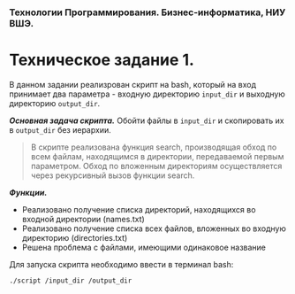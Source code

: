 ### Технологии Программирования. Бизнес-информатика, НИУ ВШЭ.
# Техническое задание 1. 
В данном задании реализрован скрипт на bash, который на вход принимает два параметра - входную директорию `input_dir` и выходную директорию `output_dir`.


***Основная задача скрипта.***
Обойти файлы в `input_dir` и скопировать их в `output_dir` без иерархии.
>В скрипте реализована функция search, производящая обход по всем файлам, находящимся в директории, передаваемой первым параметром.
Обход по вложенным директориям осуществляется через рекурсивный вызов функции search.
>


***Функции.***
- Реализовано получение списка директорий, находящихся во входной директории (names.txt)
- Реализовано получение списка всех файлов, вложенных во входную директорию (directories.txt)
- Решена проблема с файлами, имеющими одинаковое название


Для запуска скрипта необходимо ввести в терминал bash:

```./script /input_dir /output_dir```

